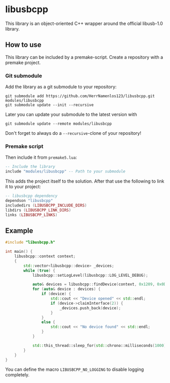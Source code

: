 # libusbcpp

This library is an object-oriented C++ wrapper around the official libusb-1.0 library.

## How to use

This library can be included by a premake-script. Create a repository with a premake project.

### Git submodule

Add the library as a git submodule to your repository:  
```
git submodule add https://github.com/HerrNamenlos123/libusbcpp.git modules/libusbcpp
git submodule update --init --recursive
```
Later you can update your submodule to the latest version with  
```
git submodule update --remote modules/libusbcpp
```
Don't forget to always do a `--recursive`-clone of your repository!

### Premake script

Then include it from `premake5.lua`:

```lua
-- Include the library
include "modules/libusbcpp" -- Path to your submodule
```

This adds the project itself to the solution. After that use the following to link it to your project:

```lua
-- libusbcpp dependency
dependson "libusbcpp"
includedirs (LIBUSBCPP_INCLUDE_DIRS)
libdirs (LIBUSBCPP_LINK_DIRS)
links (LIBUSBCPP_LINKS)
```

## Example

```C++
#include "libusbcpp.h"

int main() {
    libusbcpp::context context;
	{
		std::vector<libusbcpp::device> _devices;
		while (true) {
			libusbcpp::setLogLevel(libusbcpp::LOG_LEVEL_DEBUG);

			auto& devices = libusbcpp::findDevice(context, 0x1209, 0x0D32);
			for (auto& device : devices) {
				if (device) {
					std::cout << "Device opened" << std::endl;
					if (device->claimInterface(2)) {
						_devices.push_back(device);
					}
				}
				else {
					std::cout << "No device found" << std::endl;
				}
			}

			std::this_thread::sleep_for(std::chrono::milliseconds(1000));
		}
	}
}
```

You can define the macro `LIBUSBCPP_NO_LOGGING` to disable logging completely.

